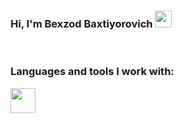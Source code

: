 ### Hi, I'm Bexzod Baxtiyorovich <img src="https://media.giphy.com/media/hvRJCLFzcasrR4ia7z/giphy.gif" width='27px'></img>
<br/>

### Languages and tools I work with:

<code><img src="https://www.pngitem.com/pimgs/m/464-4640079_html-html-icon-black-and-white-hd-png.png" width="40px"></img></code>
